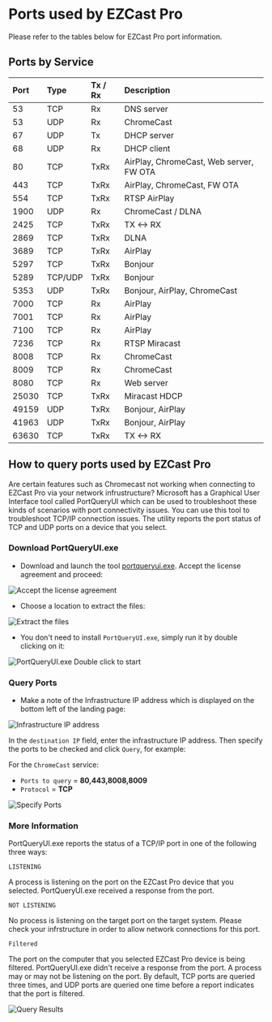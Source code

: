 # Ports used by EZCast Pro

Please refer to the tables below for EZCast Pro port information.

## Ports by Service

Port | Type | Tx / Rx | Description                
| :---- | :--- | :---- | :---
53 | TCP  | Rx | DNS server    
53 | UDP  | Rx | ChromeCast
67 | UDP  | Tx | DHCP server
68 | UDP  | Rx | DHCP client   
80 | TCP  | TxRx | AirPlay, ChromeCast, Web server, FW OTA
443 | TCP  | TxRx | AirPlay, ChromeCast, FW OTA
554 | TCP  | TxRx | RTSP AirPlay
1900 | UDP  | Rx | ChromeCast / DLNA   
2425 | TCP  | TxRx | TX <-> RX
2869 | TCP  | TxRx | DLNA    
3689 | TCP  | TxRx | AirPlay    
5297 | TCP  | TxRx | Bonjour    
5289 | TCP/UDP  | TxRx | Bonjour
5353 | UDP  | TxRx | Bonjour, AirPlay, ChromeCast 
7000 | TCP  | Rx | AirPlay   
7001 | TCP  | Rx | AirPlay   
7100 | TCP  | Rx | AirPlay  
7236 | TCP  | Rx | RTSP Miracast   
8008 | TCP  | Rx | ChromeCast  
8009 | TCP  | Rx | ChromeCast   
8080 | TCP  | Rx | Web server    
25030 | TCP  | TxRx | Miracast HDCP
49159 | UDP  | TxRx | Bonjour, AirPlay
41963 | UDP  | TxRx | Bonjour, AirPlay
63630 | TCP  | TxRx | TX <-> RX  


## How to query ports used by EZCast Pro

Are certain features such as Chromecast not working when connecting to EZCast Pro via your network infrustructure? Microsoft has a Graphical User Interface tool called PortQueryUI which can be used to troubleshoot these kinds of scenarios with port connectivity issues. You can use this tool to troubleshoot TCP/IP connection issues. The utility reports the port status of TCP and UDP ports on a device that you select.

### Download PortQueryUI.exe

* Download and launch the tool [portqueryui.exe](https://download.microsoft.com/download/3/f/4/3f4c6a54-65f0-4164-bdec-a3411ba24d3a/portqryui.exe). Accept the license agreement and proceed:

![Accept the license agreement](/assets/img/PortQueryUI-License-Agreement.png)

* Choose a location to extract the files:

![Extract the files](/assets/img/PortQryUI_extract.png)
 
* You don't need to install `PortQueryUI.exe`, simply run it by double clicking on it:

![PortQueryUI.exe Double click to start](/assets/img/portqueryui.exe.png)

### Query Ports

* Make a note of the Infrastructure IP address which is displayed on the bottom left of the landing page:

![Infrastructure IP address](/assets/img/Infrustructure_IPaddress.png)

In the `destination IP` field, enter the infrastructure IP address. Then specify the ports to be checked and click `Query`, for example:

For the `ChromeCast` service:

* `Ports to query` = **80,443,8008,8009**
* `Protocol` = **TCP**

![Specify Ports](/assets/img/TCP.png)

### More Information

PortQueryUI.exe reports the status of a TCP/IP port in one of the following three ways:

`LISTENING`

A process is listening on the port on the EZCast Pro device that you selected. PortQueryUI.exe received a response from the port.

`NOT LISTENING`

No process is listening on the target port on the target system. Please check your infrstructure in order to allow network connections for this port.

`Filtered`

The port on the computer that you selected EZCast Pro device is being filtered. PortQueryUI.exe didn't receive a response from the port. A process may or may not be listening on the port. By default, TCP ports are queried three times, and UDP ports are queried one time before a report indicates that the port is filtered.


![Query Results](/assets/img/TCP.results.png)